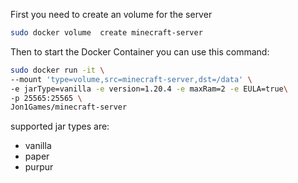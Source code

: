 First you need to create an volume for the server
```sh
sudo docker volume  create minecraft-server
```

Then to start the Docker Container you can use this command:
```sh
sudo docker run -it \
--mount 'type=volume,src=minecraft-server,dst=/data' \
-e jarType=vanilla -e version=1.20.4 -e maxRam=2 -e EULA=true\
-p 25565:25565 \
Jon1Games/minecraft-server
```

supported jar types are:
- vanilla
- paper
- purpur
